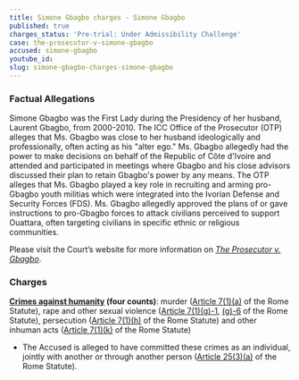 ```yaml
---
title: Simone Gbagbo charges - Simone Gbagbo
published: true
charges_status: 'Pre-trial: Under Admissibility Challenge'
case: the-prosecutor-v-simone-gbagbo
accused: simone-gbagbo
youtube_id:
slug: simone-gbagbo-charges-simone-gbagbo
---
```



### Factual Allegations

Simone Gbagbo was the First Lady during the Presidency of her husband, Laurent Gbagbo, from 2000-2010. The ICC Office of the Prosecutor (OTP) alleges that Ms. Gbagbo was close to her husband ideologically and professionally, often acting as his "alter ego." Ms. Gbagbo allegedly had the power to make decisions on behalf of the Republic of C&ocirc;te d'Ivoire and attended and participated in meetings where Gbagbo and his close advisors discussed their plan to retain Gbagbo's power by any means. The OTP alleges that Ms. Gbagbo played a key role in recruiting and arming pro-Gbagbo youth militias which were integrated into the Ivorian Defense and Security Forces (FDS). Ms. Gbagbo allegedly approved the plans of or gave instructions to pro-Gbagbo forces to attack civilians perceived to support Ouattara, often targeting civilians in specific ethnic or religious communities.

Please visit the Court’s website for more information on [*The Prosecutor v. Gbagbo*](https://www.icc-cpi.int/cdi/simone-gbagbo).

### Charges

**[Crimes against humanity](http://www.casematrixnetwork.org/case-m/klamberg-commentary/rome-statute/#c1171) (four counts)**: murder ([Article 7(1)(a)](http://www.casematrixnetwork.org/cmn-knowledge-hub/klamberg-commentary/elements-of-crime/#c2286) of the Rome Statute), rape and other sexual violence ([Article 7(1)(g)-1](http://www.casematrixnetwork.org/cmn-knowledge-hub/klamberg-commentary/elements-of-crime/#c2292), [(g)-6](http://www.casematrixnetwork.org/cmn-knowledge-hub/klamberg-commentary/elements-of-crime/#c2297) of the Rome Statute), persecution ([Article 7(1)(h)](http://www.casematrixnetwork.org/cmn-knowledge-hub/klamberg-commentary/elements-of-crime/#c2298) of the Rome Statute) and other inhuman acts ([Article 7(1)(k)](http://www.casematrixnetwork.org/cmn-knowledge-hub/klamberg-commentary/elements-of-crime/#c2301) of the Rome Statute)

* The Accused is alleged to have committed these crimes as an individual, jointly with another or through another person ([Article 25(3)(a)](http://www.casematrixnetwork.org/case-m/klamberg-commentary/rome-statute/#c1198) of the Rome Statute).